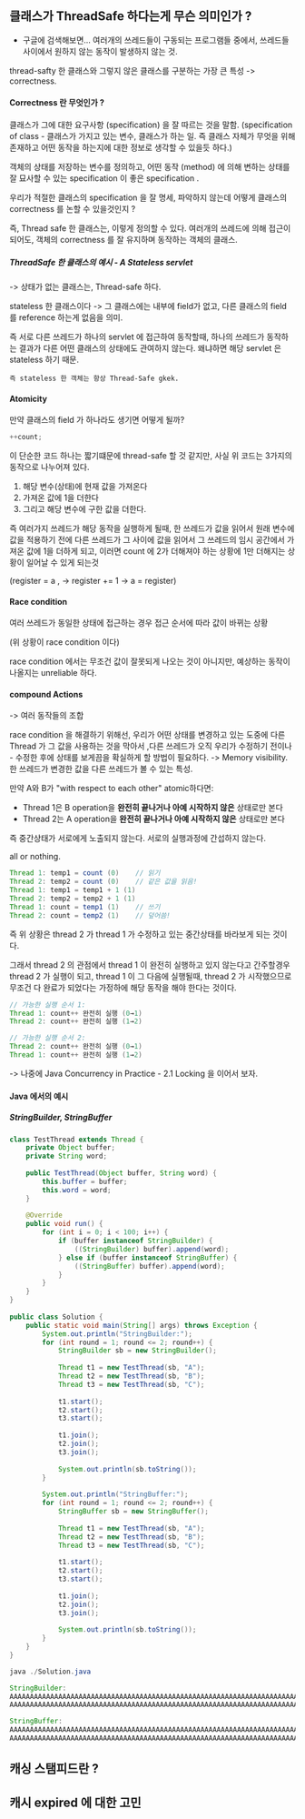 



## 클래스가 ThreadSafe 하다는게 무슨 의미인가 ?

- 구글에 검색해보면...
여러개의 쓰레드들이 구동되는 프로그램들 중에서, 
쓰레드들 사이에서 원하지 않는 동작이 발생하지 않는 것.

thread-safty 한 클래스와 그렇지 않은 클래스를 구분하는 가장 큰 특성
-> correctness. 
#### Correctness 란 무엇인가 ?

클래스가 그에 대한 요구사항 (specification) 을 잘 따르는 것을 말함.
(specification of class - 클래스가 가지고 있는 변수, 클래스가 하는 일. 즉 클래스 자체가 무엇을 위해 존재하고
어떤 동작을 하는지에 대한 정보로 생각할 수 있을듯 하다.)

객체의 상태를 저장하는 변수를 정의하고, 어떤 동작 (method) 에 의해 변하는 상태를 잘 묘사할 수 있는 
specification 이 좋은 specification .

우리가 적절한 클래스의 specification 을 잘 명세, 파악하지 않는데
어떻게 클래스의 correctness 를 논할 수 있을것인지 ?

즉, Thread safe 한 클래스는, 이렇게 정의할 수 있다.
여러개의 쓰레드에 의해 접근이 되어도, 객체의 correctness 를 잘 유지하며 동작하는 객체의 클래스.


##### ThreadSafe 한 클래스의 예시 - A Stateless servlet
-> 상태가 없는 클래스는, Thread-safe 하다.

stateless 한 클래스이다 -> 그 클래스에는 내부에 field가 없고,
다른 클래스의 field 를 reference 하는게 없음을 의미.

즉 서로 다른 쓰레드가 하나의 servlet 에 접근하여 동작할때,
하나의 쓰레드가 동작하는 결과가 다른 어떤 클래스의 상태에도 관여하지 않는다.
왜냐하면 해당 servlet 은 stateless 하기 때문.

	즉 stateless 한 객체는 항상 Thread-Safe gkek.


#### Atomicity

만약 클래스의 field 가 하나라도 생기면 어떻게 될까?

```java
++count;
```
이 단순한 코드 하나는 짧기떄문에 thread-safe 할 것 같지만,
사실 위 코드는 3가지의 동작으로 나누어져 있다.

1. 해당 변수(상태)에 현재 값을 가져온다
2. 가져온 값에 1을 더한다
3. 그리고 해당 변수에 구한 값을 더한다.

즉 여러가지 쓰레드가 해당 동작을 실행하게 될때,
한 쓰레드가 값을 읽어서 원래 변수에 값을 적용하기 전에
다른 쓰레드가 그 사이에 값을 읽어서 그 쓰레드의 임시 공간에서 가져온 값에 1을 더하게 되고,
이러면 count 에 2가 더해져야 하는 상황에 1만 더해지는 상황이 일어날 수 있게 되는것

(register = a , -> register += 1 -> a = register)

#### Race condition

여러 쓰레드가 동일한 상태에 접근하는 경우 
접근 순서에 따라 값이 바뀌는 상황

(위 상황이 race condition 이다)

race condition 에서는 무조건 값이 잘못되게 나오는 것이 아니지만, 
예상하는 동작이 나올지는 unreliable 하다.


#### compound Actions
-> 여러 동작들의 조합


race condition 을 해결하기 위해선, 우리가 어떤 상태를 변경하고 있는 도중에
다른 Thread 가 그 값을 사용하는 것을 막아서  ,다른 쓰레드가 
오직 우리가 수정하기 전이나 - 수정한 후에 상태를 보게끔을 확실하게 할 방법이 필요하다.
-> Memory visibility. 
한 쓰레드가 변경한 값을 다른 쓰레드가 볼 수 있는 특성.

만약 A와 B가 "with respect to each other" atomic하다면:
- Thread 1은 B operation을 **완전히 끝나거나 아예 시작하지 않은** 상태로만 본다
- Thread 2는 A operation을 **완전히 끝나거나 아예 시작하지 않은** 상태로만 본다

즉 중간상태가 서로에게 노출되지 않는다.
서로의 실행과정에 간섭하지 않는다.

all or nothing.

```java
Thread 1: temp1 = count (0)    // 읽기
Thread 2: temp2 = count (0)    // 같은 값을 읽음!
Thread 1: temp1 = temp1 + 1 (1)
Thread 2: temp2 = temp2 + 1 (1)
Thread 1: count = temp1 (1)    // 쓰기
Thread 2: count = temp2 (1)    // 덮어씀!
```

즉 위 상황은 thread 2 가 thread 1 가 수정하고 있는 중간상태를 바라보게 되는 것이다.

그래서 thread 2 의 관점에서 thread 1 이 완전히 실행하고 있지 않는다고 간주할경우
thread 2 가 실행이 되고, thread 1 이 그 다음에 실행될때, thread 2 가 시작했으므로
무조건 다 완료가 되었다는 가정하에 해당 동작을 해야 한다는 것이다.


```java
// 가능한 실행 순서 1:
Thread 1: count++ 완전히 실행 (0→1)
Thread 2: count++ 완전히 실행 (1→2)

// 가능한 실행 순서 2:
Thread 2: count++ 완전히 실행 (0→1)  
Thread 1: count++ 완전히 실행 (1→2)

```

-> 나중에 Java Concurrency in Practice - 2.1 Locking 을 이어서 보자.


#### Java 에서의 예시


##### StringBuilder, StringBuffer


```java
class TestThread extends Thread {  
    private Object buffer;  
    private String word;  
      
    public TestThread(Object buffer, String word) {  
        this.buffer = buffer;  
        this.word = word;  
    }  
      
    @Override  
    public void run() {  
        for (int i = 0; i < 100; i++) {  
            if (buffer instanceof StringBuilder) {  
                ((StringBuilder) buffer).append(word);  
            } else if (buffer instanceof StringBuffer) {  
                ((StringBuffer) buffer).append(word);  
            }  
        }  
    }  
}  
  
public class Solution {  
    public static void main(String[] args) throws Exception {  
        System.out.println("StringBuilder:");  
        for (int round = 1; round <= 2; round++) {  
            StringBuilder sb = new StringBuilder();  
              
            Thread t1 = new TestThread(sb, "A");  
            Thread t2 = new TestThread(sb, "B");    
            Thread t3 = new TestThread(sb, "C");  
              
            t1.start();  
            t2.start();  
            t3.start();  
              
            t1.join();  
            t2.join();  
            t3.join();  
              
            System.out.println(sb.toString());  
        }  
          
        System.out.println("StringBuffer:");  
        for (int round = 1; round <= 2; round++) {  
            StringBuffer sb = new StringBuffer();  
              
            Thread t1 = new TestThread(sb, "A");  
            Thread t2 = new TestThread(sb, "B");    
            Thread t3 = new TestThread(sb, "C");  
              
            t1.start();  
            t2.start();  
            t3.start();  
              
            t1.join();  
            t2.join();  
            t3.join();  
              
            System.out.println(sb.toString());  
        }  
    }  
}
```

```java
java ./Solution.java

StringBuilder:
AAAAAAAAAAAAAAAAAAAAAAAAAAAAAAAAAAAAAAAAAAAAAAAAAAAAAAAAAAAAAAAAAAAAAAAAAAAAAAAAAAAAAAAAAAAAAAAAAAAABBBBBBBBBBBBBBBBBBBBBBBBBBBBBBBBBBBBBBBBBBCBBBBCCBCBBBCCBCBBBCBBCBCCCCCCCCCCCCCCCCCCCCCCCCCCCCCCCCCCCCCCCCCCCCCCCCCCCCCCCCCCCCCCCCCCCCCCCCCCCCCCCCCCCCCCC
AAAAAAAAAAAAAAAAAAAAAAAAAAAAAAAAAAAAAAAAAAAAAAAAAAAAAAAAAAAAAAAAAAAAAAAAAAAAAAAAAAAAAAAAAAAAAAAAAAAABBBBBBBBBBBBBBBBBBBBBBBBBBBBBBBBBBBBBBBBBBBBBBBBBBBBBBBBBBBBBBBBBBBBBBBBBBBBBBBBBBBBBBBBBBBBBBBBBBBBCCCCCCCCCCCCCCCCCCCCCCCCCCCCCCCCCCCCCCCCCCCCCCCCCCCCCCCCCCCCCCCCCCCCCCCCCCCCCCCCCCCCCCCCCCCCCCCCCCCC

StringBuffer:
AAAAAAAAAAAAAAAAAAAAAAAAAAAAAAAAAAAAAAAAAAAAAAAAAAAAAAAAAAAAAAAAAAAAAAAAAAAAAAAAAAAAAAAAAAAAAAAAAAAABBBBBBBBBBBBBBBBBBBBBBBBBBBBBBBBBBBBBBBBBBBBBBBBBBBBBBBBBBBBBBBBBBBBBBBBBBBBBBBBBBBBBBBBBBBBBBBBBBBBCCCCCCCCCCCCCCCCCCCCCCCCCCCCCCCCCCCCCCCCCCCCCCCCCCCCCCCCCCCCCCCCCCCCCCCCCCCCCCCCCCCCCCCCCCCCCCCCCCCC
AAAAAAAAAAAAAAAAAAAAAAAAAAAAAAAAAAAAAAAAAAAAAAAAAAAAAAAAAAAAAAAAAAAAAAAAAAAAAAAAAAAAAAAAAAAAAAAAAAAABBBBBBBBBBBBBBBBBBBBBBBBBBBBBBBBBBBBBBBBBBBBBBBBBBBBBBBBBBBBBBBBBBBBBBBBBBBBBBBBBBBBBBBBBBBBBBBBBBBBCCCCCCCCCCCCCCCCCCCCCCCCCCCCCCCCCCCCCCCCCCCCCCCCCCCCCCCCCCCCCCCCCCCCCCCCCCCCCCCCCCCCCCCCCCCCCCCCCCCC
```


## 캐싱 스탬피드란 ?




## 캐시 expired 에 대한 고민



